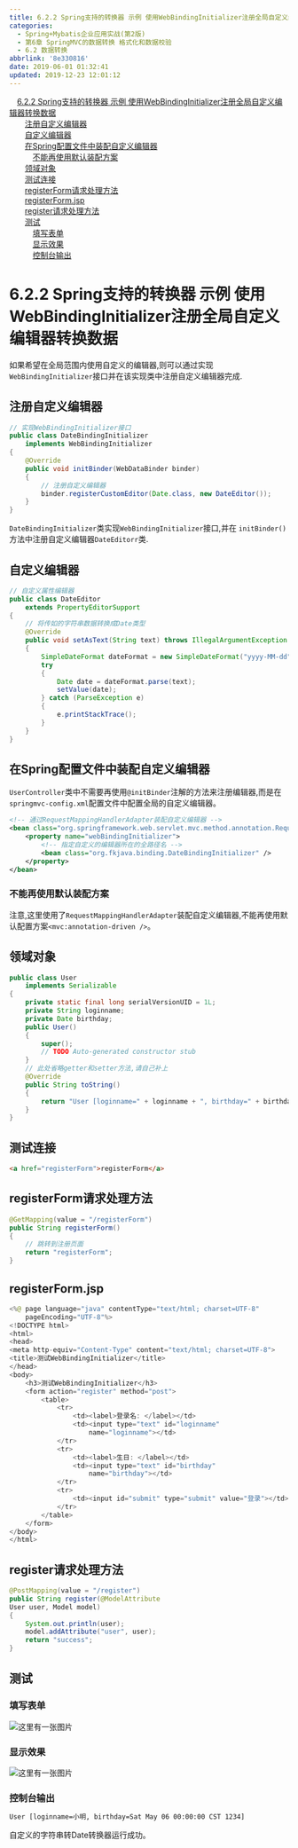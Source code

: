 ```yaml
---
title: 6.2.2 Spring支持的转换器 示例 使用WebBindingInitializer注册全局自定义编辑器转换数据
categories:
  - Spring+Mybatis企业应用实战(第2版)
  - 第6章 SpringMVC的数据转换 格式化和数据校验
  - 6.2 数据转换
abbrlink: '8e330816'
date: 2019-06-01 01:32:41
updated: 2019-12-23 12:01:12
---
```

<div id='my_toc'><a href="/JavaReadingNotes/8e330816/#6-2-2-Spring支持的转换器-示例-使用WebBindingInitializer注册全局自定义编辑器转换数据" class="header_1">6.2.2 Spring支持的转换器 示例 使用WebBindingInitializer注册全局自定义编辑器转换数据</a>&nbsp;<br><a href="/JavaReadingNotes/8e330816/#注册自定义编辑器" class="header_2">注册自定义编辑器</a>&nbsp;<br><a href="/JavaReadingNotes/8e330816/#自定义编辑器" class="header_2">自定义编辑器</a>&nbsp;<br><a href="/JavaReadingNotes/8e330816/#在Spring配置文件中装配自定义编辑器" class="header_2">在Spring配置文件中装配自定义编辑器</a>&nbsp;<br><a href="/JavaReadingNotes/8e330816/#不能再使用默认装配方案" class="header_3">不能再使用默认装配方案</a>&nbsp;<br><a href="/JavaReadingNotes/8e330816/#领域对象" class="header_2">领域对象</a>&nbsp;<br><a href="/JavaReadingNotes/8e330816/#测试连接" class="header_2">测试连接</a>&nbsp;<br><a href="/JavaReadingNotes/8e330816/#registerForm请求处理方法" class="header_2">registerForm请求处理方法</a>&nbsp;<br><a href="/JavaReadingNotes/8e330816/#registerForm-jsp" class="header_2">registerForm.jsp</a>&nbsp;<br><a href="/JavaReadingNotes/8e330816/#register请求处理方法" class="header_2">register请求处理方法</a>&nbsp;<br><a href="/JavaReadingNotes/8e330816/#测试" class="header_2">测试</a>&nbsp;<br><a href="/JavaReadingNotes/8e330816/#填写表单" class="header_3">填写表单</a>&nbsp;<br><a href="/JavaReadingNotes/8e330816/#显示效果" class="header_3">显示效果</a>&nbsp;<br><a href="/JavaReadingNotes/8e330816/#控制台输出" class="header_3">控制台输出</a>&nbsp;<br></div>
<style>.header_1{margin-left: 1em;}.header_2{margin-left: 2em;}.header_3{margin-left: 3em;}.header_4{margin-left: 4em;}.header_5{margin-left: 5em;}.header_6{margin-left: 6em;}</style>
<!--more-->
<script>if (navigator.platform.search('arm')==-1){document.getElementById('my_toc').style.display = 'none';}var e,p = document.getElementsByTagName('p');while (p.length>0) {e = p[0];e.parentElement.removeChild(e);}</script>

<!--end-->
# 6.2.2 Spring支持的转换器 示例 使用WebBindingInitializer注册全局自定义编辑器转换数据
如果希望在全局范围内使用自定义的编辑器,则可以通过实现`WebBindingInitializer`接口并在该实现类中注册自定义编辑器完成.
## 注册自定义编辑器
```java
// 实现WebBindingInitializer接口
public class DateBindingInitializer
    implements WebBindingInitializer
{
    @Override
    public void initBinder(WebDataBinder binder)
    {
        // 注册自定义编辑器
        binder.registerCustomEditor(Date.class, new DateEditor());
    }
}
```
`DateBindingInitializer`类实现`WebBindingInitializer`接口,并在 `initBinder()`方法中注册自定义编辑器`DateEditorr`类.
## 自定义编辑器
```java
// 自定义属性编辑器
public class DateEditor
    extends PropertyEditorSupport
{
    // 将传如的字符串数据转换成Date类型
    @Override
    public void setAsText(String text) throws IllegalArgumentException
    {
        SimpleDateFormat dateFormat = new SimpleDateFormat("yyyy-MM-dd");
        try
        {
            Date date = dateFormat.parse(text);
            setValue(date);
        } catch (ParseException e)
        {
            e.printStackTrace();
        }
    }
}
```
## 在Spring配置文件中装配自定义编辑器
`UserController`类中不需要再使用`@initBinder`注解的方法来注册编辑器,而是在`springmvc-config.xml`配置文件中配置全局的自定义编辑器。
```xml
<!-- 通过RequestMappingHandlerAdapter装配自定义编辑器 -->
<bean class="org.springframework.web.servlet.mvc.method.annotation.RequestMappingHandlerAdapter">
    <property name="webBindingInitializer">
        <!-- 指定自定义的编辑器所在的全路径名 -->
        <bean class="org.fkjava.binding.DateBindingInitializer" />
    </property>
</bean>
```
### 不能再使用默认装配方案
注意,这里使用了`RequestMappingHandlerAdapter`装配自定义编辑器,不能再使用默认配置方案`<mvc:annotation-driven />`。
## 领域对象
```java
public class User
    implements Serializable
{
    private static final long serialVersionUID = 1L;
    private String loginname;
    private Date birthday;
    public User()
    {
        super();
        // TODO Auto-generated constructor stub
    }
    // 此处省略getter和setter方法,请自己补上
    @Override
    public String toString()
    {
        return "User [loginname=" + loginname + ", birthday=" + birthday + "]";
    }
}
```
## 测试连接
```html
<a href="registerForm">registerForm</a>
```
## registerForm请求处理方法
```java
@GetMapping(value = "/registerForm")
public String registerForm()
{
    // 跳转到注册页面
    return "registerForm";
}
```
## registerForm.jsp
```java
<%@ page language="java" contentType="text/html; charset=UTF-8"
    pageEncoding="UTF-8"%>
<!DOCTYPE html>
<html>
<head>
<meta http-equiv="Content-Type" content="text/html; charset=UTF-8">
<title>测试WebBindingInitializer</title>
</head>
<body>
    <h3>测试WebBindingInitializer</h3>
    <form action="register" method="post">
        <table>
            <tr>
                <td><label>登录名: </label></td>
                <td><input type="text" id="loginname"
                    name="loginname"></td>
            </tr>
            <tr>
                <td><label>生日: </label></td>
                <td><input type="text" id="birthday"
                    name="birthday"></td>
            </tr>
            <tr>
                <td><input id="submit" type="submit" value="登录"></td>
            </tr>
        </table>
    </form>
</body>
</html>
```
## register请求处理方法
```java
@PostMapping(value = "/register")
public String register(@ModelAttribute
User user, Model model)
{
    System.out.println(user);
    model.addAttribute("user", user);
    return "success";
}
```


## 测试
### 填写表单
![这里有一张图片](https://image-1257720033.cos.ap-shanghai.myqcloud.com/blog/readbooknote/Spring%2BMyBatisQiYeYingYongShiZhan/chapter6/16.png)
### 显示效果
![这里有一张图片](https://image-1257720033.cos.ap-shanghai.myqcloud.com/blog/readbooknote/Spring%2BMyBatisQiYeYingYongShiZhan/chapter6/17.png)
### 控制台输出
```cmd
User [loginname=小明, birthday=Sat May 06 00:00:00 CST 1234]
```
自定义的字符串转Date转换器运行成功。

